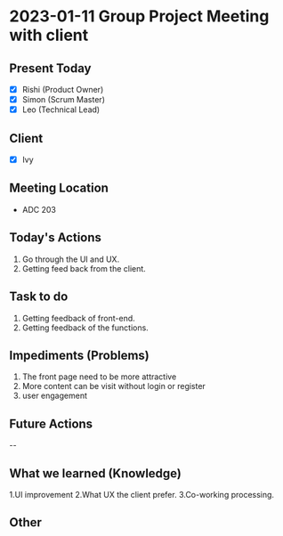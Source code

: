 # 2023-01-11 Group Project Meeting with client

## Present Today
- [X] Rishi (Product Owner)
- [X] Simon (Scrum Master)
- [X] Leo (Technical Lead)

## Client
- [X] Ivy

## Meeting Location
- ADC 203

## Today's Actions

1. Go through the UI and UX.
2. Getting feed back from the client.

## Task to do
1. Getting feedback of front-end.
2. Getting feedback of the functions.

## Impediments (Problems)
1. The front page need to be more attractive
2. More content can be visit without login or register
3. user engagement


## Future Actions
--

## What we learned (Knowledge)
1.UI improvement
2.What UX the client prefer.
3.Co-working processing.

## Other


